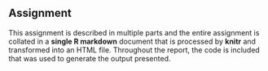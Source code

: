 ## Assignment



This assignment is described in multiple parts and the entire assignment is collated in a **single R
markdown** document that is processed by **knitr** and 
transformed into an HTML file. Throughout the report, the code is included that was used to generate the output presented.